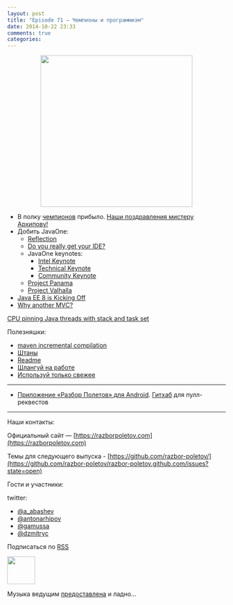 ```yaml
---
layout: post
title: "Episode 71 — Чемпионы и программизм"
date: 2014-10-22 23:33
comments: true
categories: 
---
```


<div class="separator" style="clear: both; text-align: center;">
<a href="https://razborpoletov.com/images/razbor_71_text.jpg" imageanchor="1" style="margin-left: 1em; margin-right: 1em;"><img border="0" height="350" src="https://razborpoletov.com/images/razbor_71_text.jpg" width="350" /></a>
</div>

* В полку [чемпионов](https://java-champions.java.net) прибыло. [Наши поздравления мистеру Архипову!](https://blogs.oracle.com/java/entry/new_java_champions_mario_torre)
* Добить JavaOne:
    * [Reflection](https://oracleus.activeevents.com/2014/connect/fileDownload/session/753320BEF30DCDCF22F06D12DB4E302D/CON3565_Robertson-ScienceAndArtOfBackwardsCompatability.pdf)
    * [Do you really get your IDE?](https://parleys.com/play/543f977ce4b06e1184ae417f) 
    * JavaOne keynotes: 
        * [Intel Keynote](http://medianetwork.oracle.com/video/player/3818220797001)
        * [Technical Keynote](http://medianetwork.oracle.com/video/player/3811045975001)
        * [Community Keynote](http://medianetwork.oracle.com/video/player/3818408543001)
    * [Project Panama](http://openjdk.java.net/projects/panama/)
    * [Project Valhalla](http://openjdk.java.net/projects/valhalla/)
* [Java EE 8 is Kicking Off](http://www.infoq.com/articles/Kicking-Off-Java-EE-8)
* [Why another MVC?](http://www.oracle.com/technetwork/articles/java/mvc-2280472.html)

[CPU pinning Java threads with stack and task set](https://www.chrisnewland.com/cpu-pinning-java-threads-with-jstack-and-taskset-380)

Полезняшки:

* [maven incremental compilation](http://takari.io/2014/10/16/incremental-compilation.html) 
* [Штаны](http://pantsbuild.github.io/)
* [Readme](http://readme.io)
* [Шлангуй на работе](http://slackatwork.com/) 
* [Используй только свежее](https://github.com/andrewgaul/modernizer-maven-plugin)


---
- [Приложение «Разбор Полетов» для Android](https://play.google.com/store/apps/details?id=com.shonenfactory.razborpoletov). [Гитхаб](https://github.com/rsi2m/RazborPoletov) для пулл-реквестов

---

Наши контакты:

Официальный сайт — [https://razborpoletov.com](https://razborpoletov.com)

Темы для следующего выпуска - [https://github.com/razbor-poletov/](https://github.com/razbor-poletov/razbor-poletov.github.com/issues?state=open)

Гости и участники:

twitter: 

 * [@a_abashev](https://twitter.com/#!/a_abashev)
 * [@antonarhipov](https://twitter.com/#!/antonarhipov)
 * [@gamussa](https://twitter.com/#!/gamussa)
 * [@dzmitryc ](https://twitter.com/#!/dzmitryc)
 

<!-- player goes here-->

<audio preload="none">
   <source src="http://traffic.libsyn.com/razborpoletov/razbor_71.mp3" type="audio/mp3" />
   Your browser does not support the audio tag.
</audio>

Подписаться по [RSS](http://feeds.feedburner.com/razbor-podcast)

<!-- episode file link goes here-->
<a href="http://traffic.libsyn.com/razborpoletov/razbor_71.mp3" imageanchor="1" style="clear: left; margin-bottom: 1em; margin-left: auto; margin-right: 2em;"><img border="0" height="64" src="http://2.bp.blogspot.com/-qkfh8Q--dks/T0gixAMzuII/AAAAAAAAHD0/O5LbF3vvBNQ/s200/1330127522_mp3.png" width="64" /></a>

Музыка ведущим [предоставлена](http://www.audiobank.fm/single-music/27/111/More-And-Less/) и ладно...

